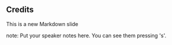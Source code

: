 ##  Credits

This is a new Markdown slide

note:
    Put your speaker notes here.
    You can see them pressing 's'.
